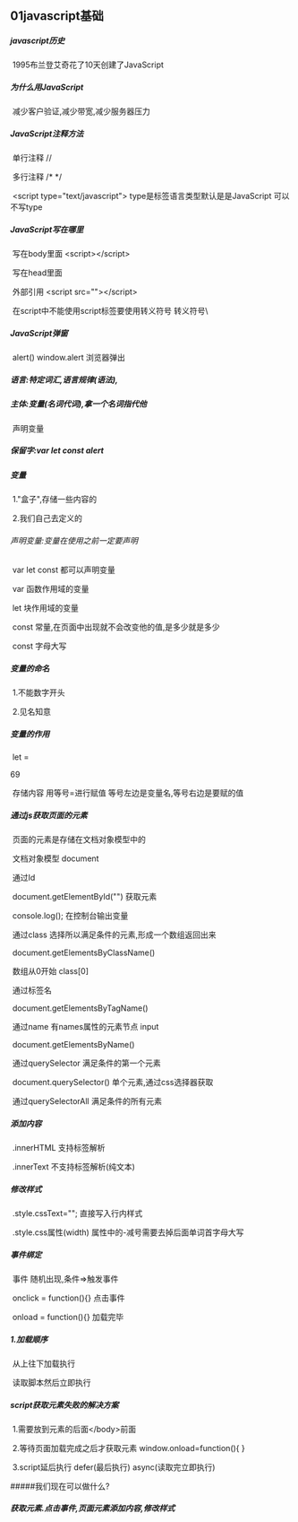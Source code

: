 ## 01javascript基础

##### javascript历史

​	1995布兰登艾奇花了10天创建了JavaScript

##### 为什么用JavaScript

​	减少客户验证,减少带宽,减少服务器压力

##### JavaScript注释方法

​	单行注释  //

​	多行注释 /* */

​	\<script type="text/javascript">		type是标签语言类型默认是是JavaScript    可以不写type

##### JavaScript写在哪里

​	写在body里面	\<script>\</script>

​	写在head里面	

​	外部引用			\<script  src="">\</script>

​	在script中不能使用script标签要使用转义符号		转义符号\\

##### JavaScript弹窗

​	alert()	window.alert	浏览器弹出

##### 语言:特定词汇,语言规律(语法),

##### 主体:变量(名词代词),拿一个名词指代他

​	声明变量

##### 保留字:var  let  const alert

##### 变量	

​	1."盒子",存储一些内容的

​	2.我们自己去定义的	

###### 声明变量:变量在使用之前一定要声明

​	var   let   const	都可以声明变量

​	var  函数作用域的变量

​	let	块作用域的变量

​	const	常量,在页面中出现就不会改变他的值,是多少就是多少

​		const	字母大写

##### 变量的命名

​	1.不能数字开头

​	2.见名知意

##### 变量的作用

​	let = 

69

​	存储内容   用等号=进行赋值    等号左边是变量名,等号右边是要赋的值

##### 通过js获取页面的元素

​	页面的元素是存储在文档对象模型中的	

​	文档对象模型		document

​	通过Id

​		document.getElementById("")	获取元素

​		console.log();	在控制台输出变量

​	通过class	选择所以满足条件的元素,形成一个数组返回出来

​		document.getElementsByClassName()

​		数组从0开始  		class[0]

​	通过标签名

​		document.getElementsByTagName()

​	通过name	有names属性的元素节点   input		

​		document.getElementsByName()

​	通过querySelector	满足条件的第一个元素

​		document.querySelector()		单个元素,通过css选择器获取

​	通过querySelectorAll	满足条件的所有元素

##### 添加内容

​		.innerHTML		支持标签解析

​		.innerText		不支持标签解析(纯文本)

##### 修改样式

​	.style.cssText="";		直接写入行内样式

​	.style.css属性(width)	属性中的-减号需要去掉后面单词首字母大写

##### 事件绑定

​	事件  	随机出现,条件=>触发事件

​	onclick = function(){}		点击事件

​	onload = function(){}		加载完毕

##### 1.加载顺序

​	从上往下加载执行

​	读取脚本然后立即执行



##### script获取元素失败的解决方案

​	1.需要放到元素的后面\</body>前面

​	2.等待页面加载完成之后才获取元素		window.onload=function(){	}

​	3.script延后执行    defer(最后执行)   async(读取完立即执行) 

#####我们现在可以做什么?

#####	获取元素.点击事件,页面元素添加内容,修改样式 

